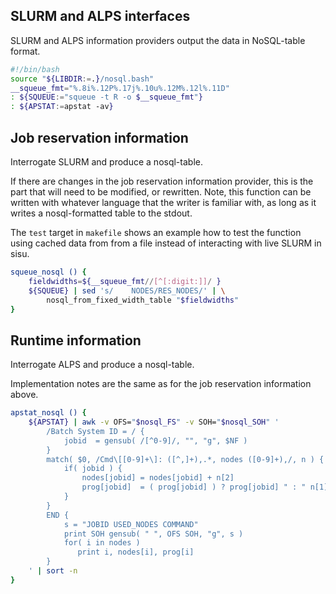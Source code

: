 SLURM and ALPS interfaces
-------------------------

SLURM and ALPS information providers output the data in NoSQL-table
format.

```bash
#!/bin/bash
source "${LIBDIR:=.}/nosql.bash"
__squeue_fmt="%.8i%.12P%.17j%.10u%.12M%.12l%.11D"
: ${SQUEUE:="squeue -t R -o $__squeue_fmt"}
: ${APSTAT:=apstat -av}
```


Job reservation information
---------------------------

Interrogate SLURM and produce a nosql-table.

If there are changes in the job reservation information provider,
this is the part that will need to be modified, or rewritten. Note,
this function can be written with whatever language that the writer is
familiar with, as long as it writes a nosql-formatted table
to the stdout.

The `test` target in `makefile` shows an example how to test the
function using cached data from from a file instead of interacting
with live SLURM in sisu.

```bash
squeue_nosql () {
    fieldwidths=${__squeue_fmt//[^[:digit:]]/ }
    ${SQUEUE} | sed 's/    NODES/RES_NODES/' | \
        nosql_from_fixed_width_table "$fieldwidths"
}
```


Runtime information
-------------------

Interrogate ALPS and produce a nosql-table.

Implementation notes are the same as for the job
reservation information above.

```bash
apstat_nosql () {
    ${APSTAT} | awk -v OFS="$nosql_FS" -v SOH="$nosql_SOH" '
        /Batch System ID = / {
            jobid  = gensub( /[^0-9]/, "", "g", $NF )
        }
        match( $0, /Cmd\[[0-9]+\]: ([^,]+),.*, nodes ([0-9]+),/, n ) {
            if( jobid ) {
                nodes[jobid] = nodes[jobid] + n[2]
                prog[jobid]  = ( prog[jobid] ) ? prog[jobid] " : " n[1] : n[1]
            }
        }
        END {
            s = "JOBID USED_NODES COMMAND"
            print SOH gensub( " ", OFS SOH, "g", s )
            for( i in nodes )
               print i, nodes[i], prog[i]
        }
    ' | sort -n
}
```
